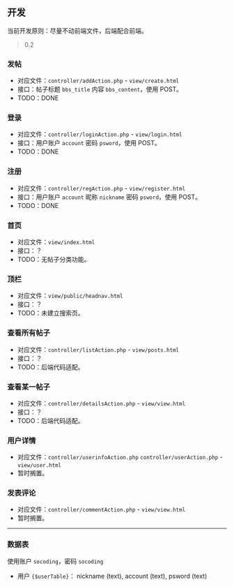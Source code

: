 ## 开发
当前开发原则：尽量不动前端文件，后端配合前端。

> 0.2

### 发帖
* 对应文件：`controller/addAction.php` - `view/create.html`
* 接口：帖子标题 `bbs_title` 内容 `bbs_content`，使用 POST。
* TODO：DONE

### 登录
* 对应文件：`controller/loginAction.php` - `view/login.html`
* 接口：用户账户 `account` 密码 `psword`，使用 POST。
* TODO：DONE

### 注册
* 对应文件：`controller/regAction.php` - `view/register.html`
* 接口：用户账户 `account` 昵称 `nickname` 密码 `psword`，使用 POST。
* TODO：DONE

### 首页
* 对应文件：`view/index.html`
* 接口：？
* TODO：无帖子分类功能。

### 顶栏
* 对应文件：`view/public/headnav.html`
* 接口：？
* TODO：未建立搜索页。

### 查看所有帖子
* 对应文件：`controller/listAction.php` - `view/posts.html`
* 接口：？
* TODO：后端代码适配。

### 查看某一帖子
* 对应文件：`controller/detailsAction.php` - `view/view.html`
* 接口：？
* TODO：后端代码适配。

### 用户详情
* 对应文件：`controller/userinfoAction.php` `controller/userAction.php` - `view/user.html`
* 暂时搁置。

### 发表评论
* 对应文件：`controller/commentAction.php` - `view/view.html`
* 暂时搁置。

---

### 数据表
使用账户 `socoding`，密码 `socoding`
* 用户 `{$userTable}`： nickname (text), account (text), psword (text)
